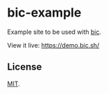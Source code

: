 # bic-example

Example site to be used with [bic](https://github.com/Pinjasaur/bic).

View it live: https://demo.bic.sh/

## License

[MIT].

[MIT]: https://pinjasaur.mit-license.org/2021
